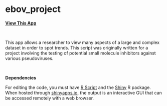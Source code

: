 # ebov_project

<b>[View This App](https://amcrabtree.shinyapps.io/ebov_proj/)</b>
<p>&nbsp;</p>

This app allows a researcher to view many aspects of a large and complex dataset in order to spot trends. This script was originally written for a project involving the testing of potential small molecule inhibitors against various pseudoviruses. 
<p>&nbsp;</p>

<b>Dependencies</b>

For editing the code, you must have [R Script](https://www.r-project.org/) and the [Shiny](https://shiny.rstudio.com/) R package. When hosted through [shinyapps.io](https://www.shinyapps.io/), the output is an interactive GUI that can be accessed remotely with a web browser. 

